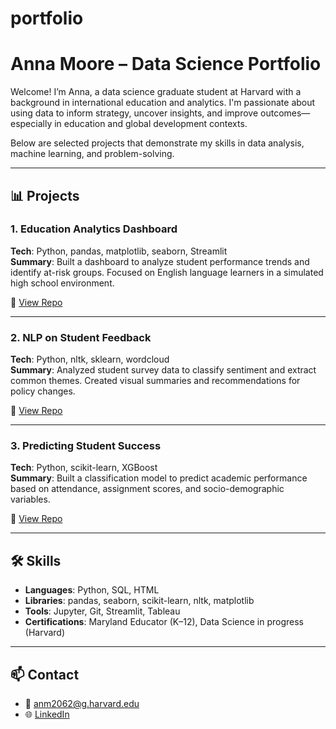 # portfolio
# Anna Moore – Data Science Portfolio

Welcome! I’m Anna, a data science graduate student at Harvard with a background in international education and analytics. I'm passionate about using data to inform strategy, uncover insights, and improve outcomes—especially in education and global development contexts.

Below are selected projects that demonstrate my skills in data analysis, machine learning, and problem-solving.

---

## 📊 Projects

### 1. Education Analytics Dashboard
**Tech**: Python, pandas, matplotlib, seaborn, Streamlit  
**Summary**: Built a dashboard to analyze student performance trends and identify at-risk groups. Focused on English language learners in a simulated high school environment.

🔗 [View Repo](https://github.com/alicein1derland/education-analytics-dashboard)

---

### 2. NLP on Student Feedback
**Tech**: Python, nltk, sklearn, wordcloud  
**Summary**: Analyzed student survey data to classify sentiment and extract common themes. Created visual summaries and recommendations for policy changes.

🔗 [View Repo](https://github.com/alicein1derland/nlp-student-feedback)

---

### 3. Predicting Student Success
**Tech**: Python, scikit-learn, XGBoost  
**Summary**: Built a classification model to predict academic performance based on attendance, assignment scores, and socio-demographic variables.

🔗 [View Repo](https://github.com/alicein1derland/predictive-student-outcomes)

---

## 🛠️ Skills

- **Languages**: Python, SQL, HTML
- **Libraries**: pandas, seaborn, scikit-learn, nltk, matplotlib
- **Tools**: Jupyter, Git, Streamlit, Tableau
- **Certifications**: Maryland Educator (K–12), Data Science in progress (Harvard)

---

## 📫 Contact

- 📧 anm2062@g.harvard.edu  
- 🌐 [LinkedIn](https://linkedin.com/in/yourprofile)  
